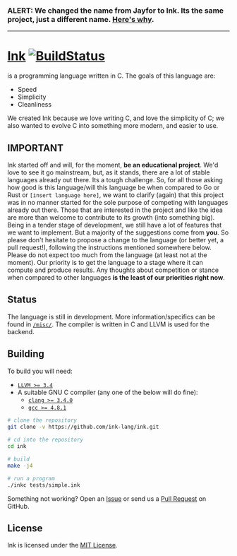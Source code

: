 ### ALERT: **We changed the name from Jayfor to Ink. Its the same project, just a different name. [Here's why](https://github.com/ink-lang/ink/issues/68).**

----

[Ink](http://ink-lang.github.io) [![BuildStatus](https://travis-ci.org/ink-lang/ink.svg?branch=master)](https://travis-ci.org/ink-lang/ink)
===

is a programming language written in C. The goals of this language are:

* Speed
* Simplicity
* Cleanliness

We created Ink because we love writing C, and love the simplicity of C; we also wanted to evolve C
into something more modern, and easier to use.

IMPORTANT
---------

Ink started off and will, for the moment, **be an educational
project**. We'd love to see it go mainstream, but, as it stands,
there are a lot of stable languages already out there. Its a
tough challenge. So, for all those asking how good is this
language/will this language be when compared to Go or Rust or
`[insert language here]`, we want to clarify (again) that this
project was in no manner started for the sole purpose of competing
with languages already out there. Those that are interested in the
project and like the idea are more than welcome to contribute to its
growth (into something big). Being in a tender stage of development,
we still have a lot of features that we want to implement. But a
majority of the suggestions come from **you**. So please don't
hesitate to propose a change to the language (or better yet,
a pull request!), following the instructions mentioned somewhere
below. Please do not expect too much from the language (at least not
at the moment). Our priority is to get the language to a stage where
it can compute and produce results. Any thoughts about competition
or stance when compared to other languages **is the least of our
priorities right now**. 

Status
------

The language is still in development. More information/specifics
can be found in [`/misc/`](/misc/). The compiler is written in C
and LLVM is used for the backend.

Building
--------

To build you will need:

 - [`LLVM >= 3.4`](http://llvm.org/releases/download.html)
 - A suitable GNU C compiler (any one of the below will do fine):
   - [`clang >= 3.4.0`](http://llvm.org/releases/download.html)
   - [`gcc >= 4.8.1`](https://gcc.gnu.org/)

```bash
# clone the repository
git clone -v https://github.com/ink-lang/ink.git
    
# cd into the repository
cd ink

# build
make -j4

# run a program
./inkc tests/simple.ink
```

Something not working? Open an [Issue](https://github.com/ink-lang/ink/issues)
or send us a [Pull Request](https://github.com/ink-lang/ink/pulls)
on GitHub.

License
-------

Ink is licensed under the [MIT License](/LICENSE.md).
